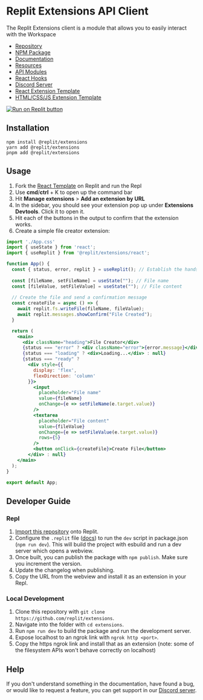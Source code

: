 # Replit Extensions API Client

The Replit Extensions client is a module that allows you to easily interact with the Workspace

 - [Repository](https://github.com/replit/extensions)
 - [NPM Package](https://www.npmjs.com/package/@replit/extensions)
 - [Documentation](https://docs.replit.com/extensions)
  - [Resources](https://docs.replit.com/extensions/resources)
  - [API Modules](https://docs.replit.com/extensions/category/api-reference)
  - [React Hooks](https://docs.replit.com/extensions/category/react-hooks)
 - [Discord Server](https://discord.gg/replit)
 - [React Extension Template](https://replit.com/@replit/React-Extension?v=1)
 - [HTML/CSS/JS Extension Template](https://replit.com/@replit/HTMLCSSJS-Extension?v=1)

[![Run on Replit button](https://user-images.githubusercontent.com/50180265/228865994-ccf7348e-ffb7-454e-bc4e-ce90df6c09bc.png)](https://replit.com/github/replit/extensions)

## Installation

```
npm install @replit/extensions
yarn add @replit/extensions
pnpm add @replit/extensions
```

## Usage

1. Fork the [React Template](https://replit.com/@replit/React-Extension?v=1) on Replit and run the Repl
2. Use **cmd**/**ctrl** + K to open up the command bar
3. Hit **Manage extensions** > **Add an extension by URL**
4. In the sidebar, you should see your extension pop up under **Extensions Devtools**.  Click it to open it.
5. Hit each of the buttons in the output to confirm that the extension works.
6. Create a simple file creator extension:

```jsx
import './App.css'
import { useState } from 'react';
import { useReplit } from '@replit/extensions/react';

function App() {
  const { status, error, replit } = useReplit(); // Establish the handshake with Replit
  
  const [fileName, setFileName] = useState(""); // File name
  const [fileValue, setFileValue] = useState(""); // File content
  
  // Create the file and send a confirmation message
  const createFile = async () => {
    await replit.fs.writeFile(fileName, fileValue); 
    await replit.messages.showConfirm("File Created");
  }

  return (
    <main>
      <div className="heading">File Creator</div>
      {status === "error" ? <div className="error">{error.message}</div> : null}
      {status === "loading" ? <div>Loading...</div> : null}
      {status === "ready" ?
        <div style={{
          display: 'flex',
          flexDirection: 'column'
        }}>
          <input
            placeholder="File name"
            value={fileName}
            onChange={e => setFileName(e.target.value)}
          />
          <textarea
            placeholder="File content"
            value={fileValue}
            onChange={e => setFileValue(e.target.value)}
            rows={5}
          />
          <button onClick={createFile}>Create File</button>
        </div> : null}
    </main>
  );
}

export default App;
```

## Developer Guide
### Repl

1. [Import this repository](https://replit.com/github/replit/extensions) onto Replit.
2. Configure the `.replit` file ([docs](https://docs.replit.com/programming-ide/configuring-repl)) to run the `dev` script in package.json (`npm run dev`).  This will build the project with esbuild and run a dev server which opens a webview.
3. Once built, you can publish the package with `npm publish`.  Make sure you increment the version.
4. Update the changelog when publishing.
5. Copy the URL from the webview and install it as an extension in your Repl.

### Local Development
1. Clone this repository with `git clone https://github.com/replit/extensions`.
2. Navigate into the folder with `cd extensions`.
3. Run `npm run dev` to build the package and run the development server.
4. Expose localhost to an ngrok link with `ngrok http <port>`.
5. Copy the https ngrok link and install that as an extension (note: some of the filesystem APIs won't behave correctly on localhost)

## Help
If you don't understand something in the documentation, have found a bug, or would like to request a feature, you can get support in our [Discord server](https://discord.gg/replit).
